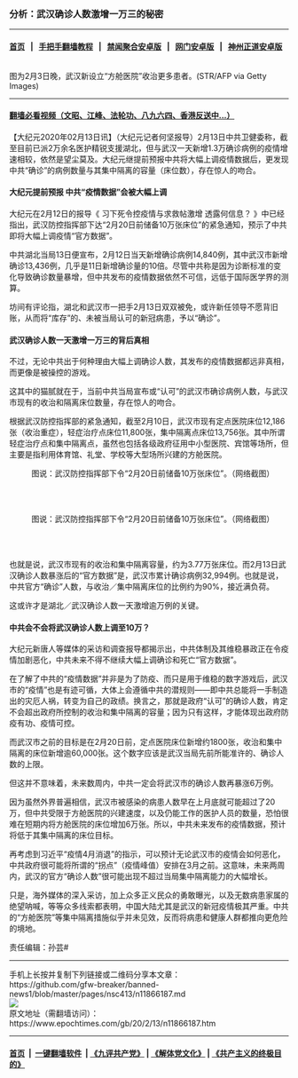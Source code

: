 ### 分析：武汉确诊人数激增一万三的秘密
------------------------

#### [首页](https://github.com/gfw-breaker/banned-news1/blob/master/README.md) &nbsp;&nbsp;|&nbsp;&nbsp; [手把手翻墙教程](https://github.com/gfw-breaker/guides/wiki) &nbsp;&nbsp;|&nbsp;&nbsp; [禁闻聚合安卓版](https://github.com/gfw-breaker/bn-android) &nbsp;&nbsp;|&nbsp;&nbsp; [网门安卓版](https://github.com/oGate2/oGate) &nbsp;&nbsp;|&nbsp;&nbsp; [神州正道安卓版](https://github.com/SzzdOgate/update) 



<div><img alt="" class="aligncenter wp-post-image" src="https://i.epochtimes.com/assets/uploads/2020/02/GettyImages-1198465048-1-600x400.jpg"/>
<div class="red16 caption">
 <p>
  图为2月3日晚，武汉新设立“方舱医院”收治更多患者。(STR/AFP via Getty Images)
 </p>
</div>
</div><hr/>

#### [翻墙必看视频（文昭、江峰、法轮功、八九六四、香港反送中...）](https://github.com/gfw-breaker/banned-news1/blob/master/pages/link3.md)

<div><p>
 【大纪元2020年02月13日讯】（大纪元记者何坚报导）2月13日中共卫健委称，截至目前已派2万余名医护精锐支援湖北，但与武汉一天新增1.3万确诊病例的疫情增速相较，依然是望尘莫及。大纪元继提前预报中共将大幅上调疫情数据后，更发现中共“确诊”的病例数量与其集中隔离的容量（床位数），存在惊人的吻合。
</p>
<h4>
 大纪元提前预报 中共“疫情数据”会被大幅上调
</h4>
<p>
 大纪元在2月12日的报导《
 <ok href="https://www.epochtimes.com/gb/20/2/12/n11862416.htm" rel="noopener noreferrer" target="_blank">
  习下死令控疫情与求救帖激增 透露何信息？
 </ok>
 》中已经指出，武汉防控指挥部下达“2月20日前储备10万张床位”的紧急通知，预示了中共即将大幅上调疫情“官方数据”。
</p>
<p>
 中共湖北当局13日便宣布，2月12日当天新增确诊病例14,840例，其中武汉市新增确诊13,436例，几乎是11日新增确诊量的10倍。尽管中共称是因为诊断标准的变化导致确诊数量暴增，但中共发布的疫情数据依然不可信，远低于国际医学界的测算。
</p>
<p>
 坊间有评论指，湖北和武汉市一把手2月13日双双被免，或许新任领导不愿背旧账，从而将“库存”的、未被当局认可的新冠病患，予以“确诊”。
</p>
<h4>
 武汉确诊人数一天激增一万三的背后真相
</h4>
<p>
 不过，无论中共出于何种理由大幅上调确诊人数，其发布的疫情数据都远非真相，而更像是被操控的游戏。
</p>
<p>
 这其中的猫腻就在于，当前中共当局宣布或“认可”的武汉市确诊病例人数，与武汉市现有的收治和隔离床位数量，存在惊人的吻合。
</p>
<p>
 根据武汉防控指挥部的紧急通知，截至2月10日，武汉市现有定点医院床位12,186张（收治重症），轻症治疗点床位11,800张，集中隔离点床位13,756张。其中所谓轻症治疗点和集中隔离点，虽然也包括各级政府征用中小型医院、宾馆等场所，但主要是指利用体育馆、礼堂、学校等大型场所兴建的方舱医院。
</p>
<figure class="wp-caption aligncenter" id="attachment_11866206" style="width: 488px">
 <ok href="http://i.epochtimes.com/assets/uploads/2020/02/612725ba8984d662810c54e13b502efd.png" rel="noopener noreferrer" target="_blank">
  <img alt="" class="wp-image-11866206 size-full" src="http://i.epochtimes.com/assets/uploads/2020/02/612725ba8984d662810c54e13b502efd.png"/>
 </ok>
 <br/><figcaption class="wp-caption-text">
  图说：武汉防控指挥部下令“2月20日前储备10万张床位”。（网络截图）
 </figcaption><br/>
</figure><br/>
<figure class="wp-caption aligncenter" id="attachment_11866208" style="width: 489px">
 <ok href="http://i.epochtimes.com/assets/uploads/2020/02/d0cc1f58e9fc6b67d6432afc68815ac5.png" rel="noopener noreferrer" target="_blank">
  <img alt="" class="wp-image-11866208 size-full" src="http://i.epochtimes.com/assets/uploads/2020/02/d0cc1f58e9fc6b67d6432afc68815ac5.png"/>
 </ok>
 <br/><figcaption class="wp-caption-text">
  图说：武汉防控指挥部下令“2月20日前储备10万张床位”。（网络截图）
 </figcaption><br/>
</figure><br/>
<p>
 也就是说，武汉市现有的收治和集中隔离容量，约为3.77万张床位。而2月13日武汉确诊人数暴涨后的“官方数据”是，武汉市累计确诊病例32,994例。也就是说，中共官方“确诊”人数，与收治／集中隔离床位的比例约为90%，接近满负荷。
</p>
<p>
 这或许才是湖北／武汉确诊人数一天激增逾万例的关键。
</p>
<h4>
 中共会不会将武汉确诊人数上调至10万？
</h4>
<p>
 大纪元新唐人等媒体的采访和调查报导都揭示出，中共体制及其维稳暴政正在令疫情加剧恶化，中共未来不得不继续大幅上调确诊和死亡“官方数据”。
</p>
<p>
 在了解了中共的“疫情数据”并非是为了防疫、而只是用于维稳的数字游戏后，武汉市的“疫情”也是有迹可循，大体上会遵循中共的潜规则——即中共总能将一手制造出的灾厄人祸，转变为自己的政绩。换言之，那就是政府“认可”的确诊人数，肯定不会超出政府所控制的收治和集中隔离的容量；因为只有这样，才能体现出政府防疫有功、疫情可控。
</p>
<p>
 而武汉市之前的目标是在2月20日前，定点医院床位新增约1800张，收治和集中隔离的床位新增逾60,000张。这个数字应该是武汉当局先前所能准许的、确诊人数的上限。
</p>
<p>
 但这并不意味着，未来数周内，中共一定会将武汉市的确诊人数再暴涨6万例。
</p>
<p>
 因为虽然外界普遍相信，武汉市被感染的病患人数早在上月底就可能超过了20万，但中共受限于方舱医院的兴建速度，以及仍能工作的医护人员的数量，恐怕很难在短期内将方舱医院的床位增加6万张。所以，中共未来发布的疫情数据，预计将低于其集中隔离的床位目标。
</p>
<p>
 再考虑到习近平“疫情4月消退”的指示，可以预计无论武汉市的疫情会如何恶化，中共政府很可能将所谓的“拐点”（疫情峰值）安排在3月之前。这意味，未来两周内，武汉的官方“确诊人数”很可能出现不超过当局集中隔离能力的大幅增长。
</p>
<p>
 只是，海外媒体的深入采访，加上众多正义民众的勇敢曝光，以及无数病患家属的绝望呐喊，等等众多线索都表明，中国大陆尤其是武汉的新冠疫情极其严重。中共的“方舱医院”等集中隔离措施似乎并未见效，反而将病患和健康人群都推向更危险的境地。
</p>
<p>
 责任编辑：孙芸#
</p>
</div>
<hr/>
手机上长按并复制下列链接或二维码分享本文章：<br/>
https://github.com/gfw-breaker/banned-news1/blob/master/pages/nsc413/n11866187.md <br/>
<a href='https://github.com/gfw-breaker/banned-news1/blob/master/pages/nsc413/n11866187.md'><img src='https://github.com/gfw-breaker/banned-news1/blob/master/pages/nsc413/n11866187.md.png'/></a> <br/>
原文地址（需翻墙访问）：https://www.epochtimes.com/gb/20/2/13/n11866187.htm


------------------------
#### [首页](https://github.com/gfw-breaker/banned-news1/blob/master/README.md) &nbsp;|&nbsp; [一键翻墙软件](https://github.com/gfw-breaker/nogfw/blob/master/README.md) &nbsp;| [《九评共产党》](https://github.com/gfw-breaker/9ping.md/blob/master/README.md#九评之一评共产党是什么) | [《解体党文化》](https://github.com/gfw-breaker/jtdwh.md/blob/master/README.md) | [《共产主义的终极目的》](https://github.com/gfw-breaker/gczydzjmd.md/blob/master/README.md)


<img src='http://gfw-breaker.win/banned-news/pages/nsc413/n11866187.md' width='0px' height='0px'/>